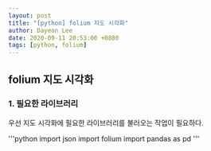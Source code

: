 ```yaml
---
layout: post
title: "[python] folium 지도 시각화"
author: Dayeon Lee
date: 2020-09-11 20:53:00 +0800
tags: [python, folium]
---
```


## folium 지도 시각화
### 1. 필요한 라이브러리 
우선 지도 시각화에 필요한 라이브러리를 불러오는 작업이 필요하다. 

'''python 
import json
import folium
import pandas as pd
'''



